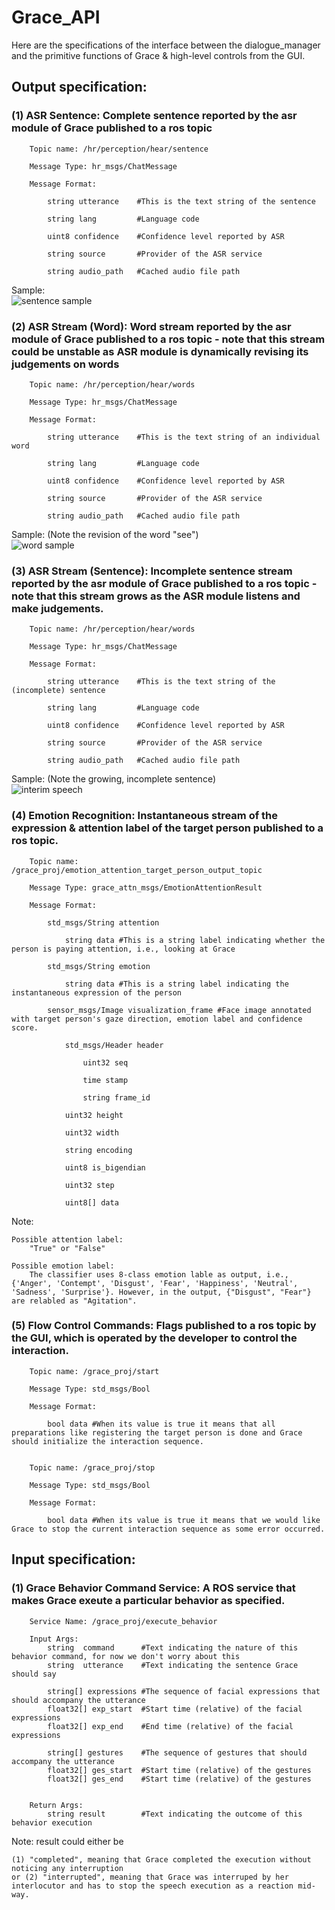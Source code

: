# Grace_API


Here are the specifications of the interface between the dialogue_manager and the primitive functions of Grace & high-level controls from the GUI.


## Output specification: 

### (1) ASR Sentence: Complete sentence reported by the asr module of Grace published to a ros topic 

        Topic name: /hr/perception/hear/sentence 

        Message Type: hr_msgs/ChatMessage 

        Message Format: 

            string utterance    #This is the text string of the sentence 

            string lang         #Language code 
        
            uint8 confidence    #Confidence level reported by ASR 

            string source       #Provider of the ASR service 

            string audio_path   #Cached audio file path 

Sample: \
    ![sentence sample](/Images/sentence_sample.png)


### (2) ASR Stream (Word): Word stream reported by the asr module of Grace published to a ros topic - note that this stream could be unstable as ASR module is dynamically revising its judgements on words

        Topic name: /hr/perception/hear/words

        Message Type: hr_msgs/ChatMessage

        Message Format:

            string utterance    #This is the text string of an individual word 

            string lang         #Language code

            uint8 confidence    #Confidence level reported by ASR

            string source       #Provider of the ASR service

            string audio_path   #Cached audio file path 

Sample: (Note the revision of the word "see")\
    ![word sample](/Images/word_sample.png)



### (3) ASR Stream (Sentence): Incomplete sentence stream reported by the asr module of Grace published to a ros topic - note that this stream grows as the ASR module listens and make judgements.

        Topic name: /hr/perception/hear/words

        Message Type: hr_msgs/ChatMessage

        Message Format:

            string utterance    #This is the text string of the (incomplete) sentence 

            string lang         #Language code

            uint8 confidence    #Confidence level reported by ASR

            string source       #Provider of the ASR service

            string audio_path   #Cached audio file path 

Sample: (Note the growing, incomplete sentence)\
    ![interim speech](/Images/interim_speech_sample.png)




### (4) Emotion Recognition: Instantaneous stream of the expression & attention label of the target person published to a ros topic.

        Topic name: /grace_proj/emotion_attention_target_person_output_topic

        Message Type: grace_attn_msgs/EmotionAttentionResult

        Message Format:

            std_msgs/String attention

                string data #This is a string label indicating whether the person is paying attention, i.e., looking at Grace

            std_msgs/String emotion

                string data #This is a string label indicating the instantaneous expression of the person

            sensor_msgs/Image visualization_frame #Face image annotated with target person's gaze direction, emotion label and confidence score.

                std_msgs/Header header

                    uint32 seq

                    time stamp

                    string frame_id

                uint32 height

                uint32 width

                string encoding

                uint8 is_bigendian

                uint32 step

                uint8[] data
Note: 

    Possible attention label:
        "True" or "False"

    Possible emotion label:
        The classifier uses 8-class emotion lable as output, i.e., {'Anger', 'Contempt', 'Disgust', 'Fear', 'Happiness', 'Neutral', 'Sadness', 'Surprise'}. However, in the output, {"Disgust", "Fear"} are relabled as "Agitation". 



### (5) Flow Control Commands: Flags published to a ros topic by the GUI, which is operated by the developer to control the interaction.

        Topic name: /grace_proj/start

        Message Type: std_msgs/Bool

        Message Format:

            bool data #When its value is true it means that all preparations like registering the target person is done and Grace should initialize the interaction sequence.


        Topic name: /grace_proj/stop

        Message Type: std_msgs/Bool

        Message Format:

            bool data #When its value is true it means that we would like Grace to stop the current interaction sequence as some error occurred.









## Input specification:


### (1) Grace Behavior Command Service: A ROS service that makes Grace exeute a particular behavior as specified. 

        Service Name: /grace_proj/execute_behavior

        Input Args:
            string  command      #Text indicating the nature of this behavior command, for now we don't worry about this
            string  utterance    #Text indicating the sentence Grace should say

            string[] expressions #The sequence of facial expressions that should accompany the utterance
            float32[] exp_start  #Start time (relative) of the facial expressions
            float32[] exp_end    #End time (relative) of the facial expressions

            string[] gestures    #The sequence of gestures that should accompany the utterance
            float32[] ges_start  #Start time (relative) of the gestures
            float32[] ges_end    #Start time (relative) of the gestures


        Return Args:
            string result        #Text indicating the outcome of this behavior execution

Note: result could either be 

    (1) "completed", meaning that Grace completed the execution without noticing any interruption 
    or (2) "interrupted", meaning that Grace was interruped by her interlocutor and has to stop the speech execution as a reaction mid-way.






































